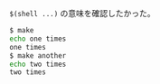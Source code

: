 `$(shell ...)` の意味を確認したかった。

```bash
$ make
echo one times
one times
$ make another
echo two times
two times
```
